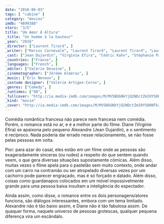 ```yaml
---
date: "2016-06-03"
tags: [ "cabine" ]
category: "movies"
imdb: "4699388"
stars: "3/5"
title: "Um Amor À Altura"
_title: "Un homme à la hauteur"
_year: "2016"
_director: ["Laurent Tirard", ]
_writer: ["Marcos Carnevale", "Laurent Tirard", "Laurent Tirard", "Laurent Tirard", "Grégoire Vigneron", "Grégoire Vigneron", "Grégoire Vigneron", ]
_cast: ["Jean Dujardin", "Virginie Efira", "Cédric Kahn", "Stéphanie Papanian", "César Domboy", "Edmonde Franchi", "Manoëlle Gaillard", "Bruno Gomila", "Camille Damour", ]
_countries: ["France", ]
_languages: ["French", ]
_editor: ["Valérie Deseine", ]
_cinematographer: ["Jérôme Alméras", ]
_music: ["Éric Neveux", ]
_costume designer: ["Valérie Artiges-Corno", ]
_genres: ["Comedy", ]
_runtimes: ["98", ]
_fullcover: "http://ia.media-imdb.com/images/M/MV5BOGNkYjQ2NDctZmI0YS00NTk2LTlmOWUtZmIxZTBjMWJlOTYxXkEyXkFqcGdeQXVyNDA2NTMyMzE@.jpg"
_kind: "movie"
_cover: "http://ia.media-imdb.com/images/M/MV5BOGNkYjQ2NDctZmI0YS00NTk2LTlmOWUtZmIxZTBjMWJlOTYxXkEyXkFqcGdeQXVyNDA2NTMyMzE@._V1._SX100_SY135_.jpg"
---
```

Comédia romântica francesa não parece nem francesa nem comédia. Porém, o romance está no ar, e é a melhor parte do filme. Diane (Virginie Efira) se apaixona pelo pequeno Alexandre (Jean Dujardin), e o sentimento é recíproco. Nada poderia dar errado nesse relacionamento, se não fosse pelas pessoas em volta.

Pior: para azar do casal, eles estão em um filme onde as pessoas são exageradamente sinceras (ou rudes) a respeito do que sentem quando veem, o que gera diversas situações supostamente cômicas. Além disso, muitas vezes o filme apela para o pastelão sem muito contexto, onde andar com um carro na contramão ou ser atropelado diversas vezes por um cachorro pode parecer engraçado, mas é só forçado e datado. Além disso, coisas como guardanapos colocados em um móvel impossivelmente grande para uma pessoa baixa insultam a inteligência do espectador.

Ainda assim, como disse, o romance entre os dois personagens/atores funciona, são diálogos interessantes, embora com um tema limitado. Alexandre não é tão baixo assim, e Diane não é tão fabulosa assim. De quaquer forma, naquele universo de pessoas grotescas, qualquer pequena diferença vira um escândalo.
